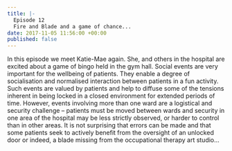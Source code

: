 ```yaml
---
title: |-
  Episode 12
  Fire and Blade and a game of chance...
date: 2017-11-05 11:56:00 +00:00
published: false
---
```


In this episode we meet Katie-Mae again. She, and others in the hospital are excited about a game of bingo held in the gym hall. Social events are very important for the wellbeing of patients. They enable a degree of socialisation and normalised interaction between patients in a fun activity. Such events are valued by patients and help to diffuse some of the tensions inherent in being locked in a closed environment for extended periods of time. However, events involving more than one ward are a logistical and security challenge – patients must be moved between wards and security in one area of the hospital may be less strictly observed, or harder to control than in other areas. It is not surprising that errors can be made and that some patients seek to actively benefit from the oversight of an unlocked door or indeed, a blade missing from the occupational therapy art studio…